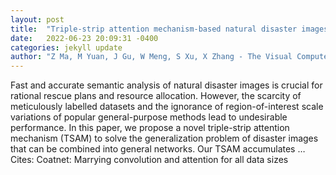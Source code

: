 ```yaml
---
layout: post
title:  "Triple-strip attention mechanism-based natural disaster images classification and segmentation"
date:   2022-06-23 20:09:31 -0400
categories: jekyll update
author: "Z Ma, M Yuan, J Gu, W Meng, S Xu, X Zhang - The Visual Computer, 2022"
---
```

Fast and accurate semantic analysis of natural disaster images is crucial for rational rescue plans and resource allocation. However, the scarcity of meticulously labelled datasets and the ignorance of region-of-interest scale variations of popular general-purpose methods lead to undesirable performance. In this paper, we propose a novel triple-strip attention mechanism (TSAM) to solve the generalization problem of disaster images that can be combined into general networks. Our TSAM accumulates …
Cites: ‪Coatnet: Marrying convolution and attention for all data sizes‬  